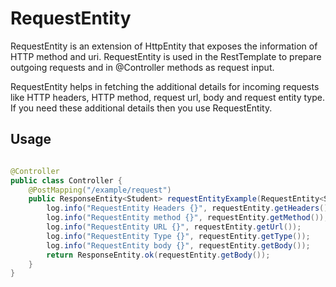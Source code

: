 # RequestEntity

RequestEntity is an extension of HttpEntity that exposes the information of HTTP method and uri. RequestEntity is used
in the RestTemplate to prepare outgoing requests and in @Controller methods as request input.

RequestEntity helps in fetching the additional details for incoming requests like HTTP headers, HTTP method, request
url, body and request entity type. If you need these additional details then you use RequestEntity.

## Usage

```java

@Controller
public class Controller {
    @PostMapping("/example/request")
    public ResponseEntity<Student> requestEntityExample(RequestEntity<Student> requestEntity) {
        log.info("RequestEntity Headers {}", requestEntity.getHeaders());
        log.info("RequestEntity method {}", requestEntity.getMethod());
        log.info("RequestEntity URL {}", requestEntity.getUrl());
        log.info("RequestEntity Type {}", requestEntity.getType());
        log.info("RequestEntity body {}", requestEntity.getBody());
        return ResponseEntity.ok(requestEntity.getBody());
    }
}
```
